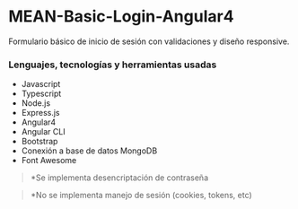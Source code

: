 # MEAN-Basic-Login-Angular4
Formulario básico de inicio de sesión con validaciones y diseño responsive.

### Lenguajes, tecnologías y herramientas usadas

- Javascript
- Typescript
- Node.js
- Express.js
- Angular4 
- Angular CLI
- Bootstrap
- Conexión a base de datos MongoDB
- Font Awesome


> *Se implementa desencriptación de contraseña

> *No se implementa manejo de sesión (cookies, tokens, etc)